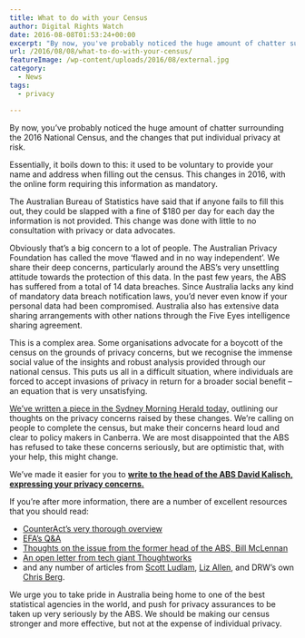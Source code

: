 ```yaml
---
title: What to do with your Census
author: Digital Rights Watch
date: 2016-08-08T01:53:24+00:00
excerpt: "By now, you've probably noticed the huge amount of chatter surrounding the 2016 National Census, and the changes that put individual privacy at risk. But does this warrant a full boycott?"
url: /2016/08/08/what-to-do-with-your-census/
featureImage: /wp-content/uploads/2016/08/external.jpg
category:
  - News
tags:
  - privacy

---
```

By now, you&#8217;ve probably noticed the huge amount of chatter surrounding the 2016 National Census, and the changes that put individual privacy at risk.

Essentially, it boils down to this: it used to be voluntary to provide your name and address when filling out the census. This changes in 2016, with the online form requiring this information as mandatory.

The Australian Bureau of Statistics have said that if anyone fails to fill this out, they could be slapped with a fine of $180 per day for each day the information is not provided. This change was done with little to no consultation with privacy or data advocates.

Obviously that&#8217;s a big concern to a lot of people. The Australian Privacy Foundation has called the move &#8216;flawed and in no way independent&#8217;. We share their deep concerns, particularly around the ABS&#8217;s very unsettling attitude towards the protection of this data. In the past few years, the ABS has suffered from a total of 14 data breaches. Since Australia lacks any kind of mandatory data breach notification laws, you&#8217;d never even know if your personal data had been compromised. Australia also has extensive data sharing arrangements with other nations through the Five Eyes intelligence sharing agreement.

This is a complex area. Some organisations advocate for a boycott of the census on the grounds of privacy concerns, but we recognise the immense social value of the insights and robust analysis provided through our national census. This puts us all in a difficult situation, where individuals are forced to accept invasions of privacy in return for a broader social benefit &#8211; an equation that is very unsatisfying.

[We&#8217;ve written a piece in the Sydney Morning Herald today,][1] outlining our thoughts on the privacy concerns raised by these changes. We&#8217;re calling on people to complete the census, but make their concerns heard loud and clear to policy makers in Canberra. We are most disappointed that the ABS has refused to take these concerns seriously, but are optimistic that, with your help, this might change.

We&#8217;ve made it easier for you to [**write to the head of the ABS David Kalisch, expressing your privacy concerns.**][2]

If you&#8217;re after more information, there are a number of excellent resources that you should read:

  * [CounterAct&#8217;s very thorough overview][3]
  * [EFA&#8217;s Q&A][4]
  * [Thoughts on the issue from the former head of the ABS, Bill McLennan][5]
  * [An open letter from tech giant Thoughtworks][6]
  * and any number of articles from [Scott Ludlam][7], [Liz Allen][8], and DRW&#8217;s own [Chris Berg][9].

We urge you to take pride in Australia being home to one of the best statistical agencies in the world, and push for privacy assurances to be taken up very seriously by the ABS. We should be making our census stronger and more effective, but not at the expense of individual privacy.

 [1]: http://digitalrightswatch.us12.list-manage.com/track/click?u=44613b511a49dd01d99e07112&id=bb2cbb8a6c&e=d3a739dc69
 [2]: http://digitalrightswatch.us12.list-manage.com/track/click?u=44613b511a49dd01d99e07112&id=ee2e8df2fe&e=d3a739dc69
 [3]: http://digitalrightswatch.us12.list-manage.com/track/click?u=44613b511a49dd01d99e07112&id=808b1537db&e=d3a739dc69
 [4]: http://digitalrightswatch.us12.list-manage.com/track/click?u=44613b511a49dd01d99e07112&id=18b4bac935&e=d3a739dc69
 [5]: http://digitalrightswatch.us12.list-manage2.com/track/click?u=44613b511a49dd01d99e07112&id=849a68a38d&e=d3a739dc69
 [6]: http://digitalrightswatch.us12.list-manage.com/track/click?u=44613b511a49dd01d99e07112&id=a1f7fba782&e=d3a739dc69
 [7]: http://digitalrightswatch.us12.list-manage.com/track/click?u=44613b511a49dd01d99e07112&id=2123998319&e=d3a739dc69
 [8]: http://digitalrightswatch.us12.list-manage1.com/track/click?u=44613b511a49dd01d99e07112&id=72997d7e2e&e=d3a739dc69
 [9]: http://digitalrightswatch.us12.list-manage.com/track/click?u=44613b511a49dd01d99e07112&id=0ad0e02b8e&e=d3a739dc69
